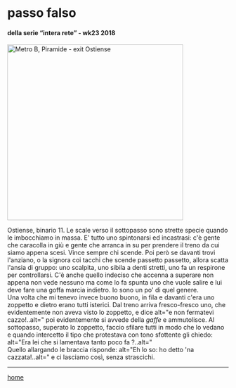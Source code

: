 # passo falso  

#### della serie “intera rete” - wk23 2018  
<img src="https://drive.google.com/uc?id=1rC82ewa23vFZzddKjNOiP1UnO4SYKDjA" alt="Metro B, Piramide - exit Ostiense" width="400">  
<!--- interarete031.png --->  

Ostiense, binario 11. Le scale verso il sottopasso sono strette specie quando le imbocchiamo in massa. E' tutto uno spintonarsi ed incastrasi: c'è gente che caracolla in giù e gente che arranca in su per prendere il treno da cui siamo appena scesi. Vince sempre chi scende.
Poi però se davanti trovi l'anziano, o la signora coi tacchi che scende passetto passetto, allora scatta l'ansia di gruppo: uno scalpita, uno sibila a denti stretti, uno fa un respirone per controllarsi. C'è anche quello indeciso che accenna a superare non appena non vede nessuno ma come lo fa spunta uno che vuole salire e lui deve fare una goffa marcia indietro. Io sono un po' di quel genere.  
Una volta che mi tenevo invece buono buono, in fila e davanti c'era uno zoppetto e dietro erano tutti isterici. Dal treno arriva fresco-fresco uno, che evidentemente non aveva visto lo zoppetto, e dice alt="e non fermatevi cazzo!..alt=" poi evidentemente si avvede della *gaffe* e ammutolisce.
Al sottopasso, superato lo zoppetto, faccio sfilare tutti in modo che lo vedano e quando intercetto il tipo che protestava con tono sfottente gli chiedo: alt="Era lei che si lamentava tanto poco fa ?..alt="  
Quello allargando le braccia risponde: alt="Eh lo so: ho detto 'na cazzata!..alt=" e ci lasciamo così, senza strascichi.  

---  
[home](/interarete.md)   
